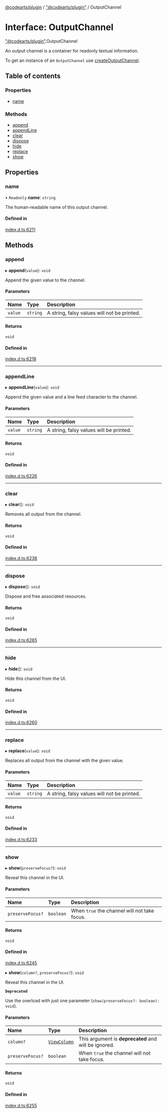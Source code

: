 [@codearts/plugin](../README.md) / ["@codearts/plugin"](../modules/_codearts_plugin_.md) / OutputChannel

# Interface: OutputChannel

["@codearts/plugin"](../modules/_codearts_plugin_.md).OutputChannel

An output channel is a container for readonly textual information.

To get an instance of an `OutputChannel` use
[createOutputChannel](../modules/codearts_plugin_.window.md#createoutputchannel).

## Table of contents

### Properties

- [name](codearts_plugin_.OutputChannel.md#name)

### Methods

- [append](codearts_plugin_.OutputChannel.md#append)
- [appendLine](codearts_plugin_.OutputChannel.md#appendline)
- [clear](codearts_plugin_.OutputChannel.md#clear)
- [dispose](codearts_plugin_.OutputChannel.md#dispose)
- [hide](codearts_plugin_.OutputChannel.md#hide)
- [replace](codearts_plugin_.OutputChannel.md#replace)
- [show](codearts_plugin_.OutputChannel.md#show)

## Properties

### name

• `Readonly` **name**: `string`

The human-readable name of this output channel.

#### Defined in

[index.d.ts:6211](https://github.com/huaweicloud/cloudide-plugin-api/blob/5055bbd/index.d.ts#L6211)

## Methods

### append

▸ **append**(`value`): `void`

Append the given value to the channel.

#### Parameters

| Name | Type | Description |
| :------ | :------ | :------ |
| `value` | `string` | A string, falsy values will not be printed. |

#### Returns

`void`

#### Defined in

[index.d.ts:6218](https://github.com/huaweicloud/cloudide-plugin-api/blob/5055bbd/index.d.ts#L6218)

___

### appendLine

▸ **appendLine**(`value`): `void`

Append the given value and a line feed character
to the channel.

#### Parameters

| Name | Type | Description |
| :------ | :------ | :------ |
| `value` | `string` | A string, falsy values will be printed. |

#### Returns

`void`

#### Defined in

[index.d.ts:6226](https://github.com/huaweicloud/cloudide-plugin-api/blob/5055bbd/index.d.ts#L6226)

___

### clear

▸ **clear**(): `void`

Removes all output from the channel.

#### Returns

`void`

#### Defined in

[index.d.ts:6238](https://github.com/huaweicloud/cloudide-plugin-api/blob/5055bbd/index.d.ts#L6238)

___

### dispose

▸ **dispose**(): `void`

Dispose and free associated resources.

#### Returns

`void`

#### Defined in

[index.d.ts:6265](https://github.com/huaweicloud/cloudide-plugin-api/blob/5055bbd/index.d.ts#L6265)

___

### hide

▸ **hide**(): `void`

Hide this channel from the UI.

#### Returns

`void`

#### Defined in

[index.d.ts:6260](https://github.com/huaweicloud/cloudide-plugin-api/blob/5055bbd/index.d.ts#L6260)

___

### replace

▸ **replace**(`value`): `void`

Replaces all output from the channel with the given value.

#### Parameters

| Name | Type | Description |
| :------ | :------ | :------ |
| `value` | `string` | A string, falsy values will not be printed. |

#### Returns

`void`

#### Defined in

[index.d.ts:6233](https://github.com/huaweicloud/cloudide-plugin-api/blob/5055bbd/index.d.ts#L6233)

___

### show

▸ **show**(`preserveFocus?`): `void`

Reveal this channel in the UI.

#### Parameters

| Name | Type | Description |
| :------ | :------ | :------ |
| `preserveFocus?` | `boolean` | When `true` the channel will not take focus. |

#### Returns

`void`

#### Defined in

[index.d.ts:6245](https://github.com/huaweicloud/cloudide-plugin-api/blob/5055bbd/index.d.ts#L6245)

▸ **show**(`column?`, `preserveFocus?`): `void`

Reveal this channel in the UI.

**`Deprecated`**

Use the overload with just one parameter (`show(preserveFocus?: boolean): void`).

#### Parameters

| Name | Type | Description |
| :------ | :------ | :------ |
| `column?` | [`ViewColumn`](../enums/codearts_plugin_.ViewColumn.md) | This argument is **deprecated** and will be ignored. |
| `preserveFocus?` | `boolean` | When `true` the channel will not take focus. |

#### Returns

`void`

#### Defined in

[index.d.ts:6255](https://github.com/huaweicloud/cloudide-plugin-api/blob/5055bbd/index.d.ts#L6255)
